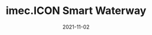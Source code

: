 ---
title: "imec.ICON Smart Waterway"
collection: projects
permalink: /projects/2021-11-01-Smart-Waterway
date: 2021-11-02
link: 'https://www.imec-int.com/en/research-portfolio/smartwaterway'
excerpt: Hello World!
---